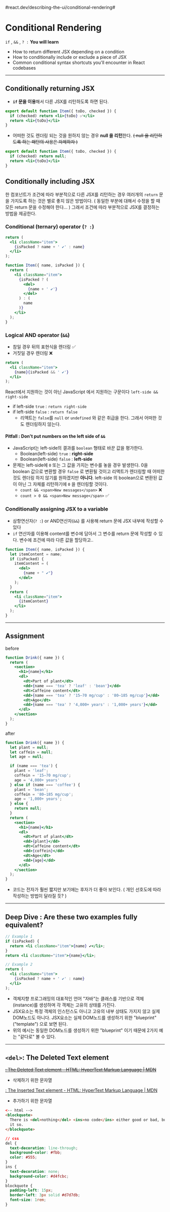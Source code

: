 #react.dev/describing-the-ui/conditional-rendering#
# Conditional Rendering
`if` , `&&` , `? :`
**You will learn**
- How to return different JSX depending on a condition
- How to conditionally include or exclude a piece of JSX
- Common conditional syntax shortcuts you'll encounter in React codebases

---
## Conditionally returning JSX
- **`if` 문을 이용**해서 다른 JSX를 리턴하도록 하면 된다.
```jsx
export default function Item({ toDo, checked }) {
  if (checked) return <li>{toDo} ✅</li>
  return <li>{toDo}</li>
}
```

- 어떠한 것도 렌더링 되는 것을 원하지 않는 경우 **null 을 리턴**한다. ~~( null 을 리턴하도록 하는 패턴의 사용은 자제하자 )~~
```jsx
export default function Item({ toDo, checked }) {
  if (checked) return null;
  return <li>{toDo}</li>
}
```

## Conditionally including JSX
한 컴포넌트가 조건에 따라 부분적으로 다른 JSX를 리턴하는 경우 여러개의 `return` 문을 가지도록 하는 것은 별로 좋지 않은 방법이다. ( 동일한 부분에 대해서 수정을 할 때 모든 return 문을 수정해야 한다... ) 그래서 조건에 따라 부분적으로 JSX를 결정하는 방법을 제공한다. 

### Conditional (ternary) operator (`? :`)

```jsx
return (
  <li className="item">
    {isPacked ? name + ' ✔' : name}
  </li>
);
```

```jsx
function Item({ name, isPacked }) {
  return (
    <li className="item">
      {isPacked ? (
        <del>
          {name + ' ✔'}
        </del>
      ) : (
        name
      )}
    </li>
  );
}
```

### Logical AND operator (`&&`)
- 참일 경우 뒤의 표현식을 렌더링 ✅
- 거짓일 경우 렌더링 ❌

```jsx
return (
  <li className="item">
    {name}{isPacked && ' ✔'}
  </li>
);
```

React에서 지원하는 것이 아닌 JavaScript 에서 지원하는 구문이다 `left-side && right-side`
- if left-side `true` : `return right-side`
- if left-side `false` : `return false`
  - 리액트는 `false`를 `null` or `undefined` 와 같은 취급을 한다. 그래서 어떠한 것도 렌더링하지 않는다.

#### Pitfall : Don't put numbers on the left side of `&&`
- JavaScript는 left-side의 결과를 `boolean` 형태로 바꾼 값을 평가한다.
  - Boolean(left-side) `true` : **right-side**
  - Boolean(left-side) `false` : **left-side**
- 문제는 left-side에 `0` 또는 그 값을 가지는 변수를 놓을 경우 발생한다. 0을 boolean 값으로 변환할 경우 `false` 로 변환될 것이고 리액트가 렌더링할 때 어떠한 것도 렌더링 하지 않기를 원하겠지만 **아니다**. left-side 의 boolean으로 변환된 값이 아닌 그 자체를 리턴하기에 `0` 을 렌더링할 것이다.
  - `count && <span>New messages</span>` ❌
  - `count > 0 && <span>New message</span>` ✅

### Conditionally assigning JSX to a variable
- 삼항연산자(` ? : `) or AND연산자(`&&`) 를 사용해 return 문에 JSX 내부에 작성할 수 있다
- `if` 연산자를 이용해 content를 변수에 담아서 그 변수를 return 문에 작성할 수 있다. 변수에 조건에 따라 다른 값을 할당하고..

```jsx
function Item({ name, isPacked }) {
  let itemContent = name;
  if (isPacked) {
    itemContent = (
      <del>
        {name + " ✔"}
      </del>
    );
  }
  return (
    <li className="item">
      {itemContent}
    </li>
  );
}
```
---
## Assignment
before
```jsx
function Drink({ name }) {
  return (
    <section>
      <h1>{name}</h1>
      <dl>
        <dt>Part of plant</dt>
        <dd>{name === 'tea' ? 'leaf' : 'bean'}</dd>
        <dt>Caffeine content</dt>
        <dd>{name === 'tea' ? '15–70 mg/cup' : '80–185 mg/cup'}</dd>
        <dt>Age</dt>
        <dd>{name === 'tea' ? '4,000+ years' : '1,000+ years'}</dd>
      </dl>
    </section>
  );
}
```

after
```jsx
function Drink({ name }) {
  let plant = null;
  let caffein = null;
  let age = null;

  if (name === 'tea') {
    plant = 'leaf';
    coffein = '15–70 mg/cup';
    age = '4,000+ years'
  } else if (name === 'coffee') {
    plant = 'bean';
    coffein = '80–185 mg/cup';
    age = '1,000+ years';
  } else {
    return null;
  }
  return (
    <section>
      <h1>{name}</h1>
      <dl>
        <dt>Part of plant</dt>
        <dd>{plant}</dd>
        <dt>Caffeine content</dt>
        <dd>{coffein}</dd>
        <dt>Age</dt>
        <dd>{age}</dd>
      </dl>
    </section>
  );
}
```
- 코드는 전자가 훨씬 짧지만 보기에는 후자가 더 좋아 보인다. ( 개인 선호도에 따라 작성하는 방법이 달라질 듯? )
---
## Deep Dive : Are these two examples fully equivalent?

```jsx
// Example 1
if (isPacked) {
  return <li className="item">{name} ✔</li>;
}
return <li className="item">{name}</li>;
```

```jsx
// Example 2
return (
  <li className="item">
    {isPacked ? name + ' ✔' : name}
  </li>
);
```

- 객체지향 프로그래밍의 대표적인 언어 "자바"는 클래스를 기반으로 객체(instance)를 생성하며 각 객체는 고유의 상태를 가진다.
- JSX요소는 특정 객체의 인스턴스도 아니고 고유의 내부 상태도 가지지 않고 실제 DOM노드도 아니다. JSX요소는 실제 DOM노드를 생성하기 위한 "blueprint" ("template") 으로 보면 된다.
- 위의 예시는 동일한 DOM노드를 생성하기 위한 "blueprint" 이기 때문에 2가지 예는 "같다로" 볼 수 있다.

---
## `<del>`: The Deleted Text element
[<del>: The Deleted Text element - HTML: HyperText Markup Language | MDN](https://developer.mozilla.org/en-US/docs/Web/HTML/Element/del)
- 삭제하기 위한 문자열

[<ins>: The Inserted Text element - HTML: HyperText Markup Language | MDN](https://developer.mozilla.org/en-US/docs/Web/HTML/Element/ins)
- 추가하기 위한 문자열

```html
<-- html -->
<blockquote>
  There is <del>nothing</del> <ins>no code</ins> either good or bad, but <del>thinking</del> <ins>running it</ins> makes
  it so.
</blockquote>
```

```css
// css
del {
  text-decoration: line-through;
  background-color: #fbb;
  color: #555;
}
ins {
  text-decoration: none;
  background-color: #d4fcbc;
}
blockquote {
  padding-left: 15px;
  border-left: 3px solid #d7d7db;
  font-size: 1rem;
}
```
